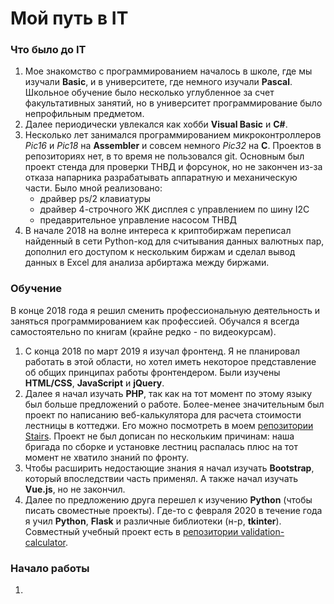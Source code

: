 # Мой путь в IT

### Что было до IT

1. Мое знакомство с программированием началось в школе, где мы изучали **Basic**, и в университете, где немного изучали **Pascal**.
   Школьное обучение было несколько углубленное за счет факультативных занятий, но в университет программирование было
   непрофильным предметом.
2. Далее периодически увлекался как хобби **Visual Basic** и **C#**.
3. Несколько лет занимался программированием микроконтроллеров *Pic16* и *Pic18* на **Assembler** и совсем немного
   *Pic32* на **C**. Проектов в репозиториях нет, в то время не пользовался git. Основным был проект стенда для проверки ТНВД
   и форсунок, но не закончен из-за отказа напарника разрабатывать аппаратную и механическую части. Было мной реализовано:
   - драйвер ps/2 клавиатуры
   - драйвер 4-строчного ЖК дисплея с управлением по шину I2C
   - предаврительное управление насосом ТНВД
4. В начале 2018 на волне интереса к криптобиржам переписал найденный в сети Python-код для считывания данных валютных пар,
   дополнил его доступом к нескольким биржам и сделал вывод данных в Excel для анализа арбиртажа между биржами.

### Обучение

В конце 2018 года я решил сменить профессиональную деятельность и заняться программированием как профессией.
Обучался я всегда самостоятельно по книгам (крайне редко - по видеокурсам).

1. С конца 2018 по март 2019 я изучал фронтенд. Я не планировал работать в этой области, но хотел иметь некоторое
   представление об общих принципах работы фронтендером. Были изучены **HTML/CSS**, **JavaScript** и **jQuery**.
2. Далее я начал изучать **PHP**, так как на тот момент по этому языку был больше предложений о работе. Более-менее
   значительным был проект по написанию веб-калькулятора для расчета стоимости лестницы в коттеджи.
   Его можно посмотреть в моем [репозитории Stairs](https://github.com/TreasureMaster/Stairs).
   Проект не был дописан по нескольким причинам: наша бригада по сборке и установке лестниц распалась плюс на тот момент
   не хватило знаний по фронту.
3. Чтобы расширить недостающие знания я начал изучать **Bootstrap**, который впоследствии часть применял. А также
   начал изучать **Vue.js**, но не закончил.
4. Далее по предложению друга перешел к изучению **Python** (чтобы писать своместные проекты). Где-то с февраля 2020
   в течение года я учил **Python**, **Flask** и различные библиотеки (н-р, **tkinter**).
   Совместный учебный проект есть в [репозитории validation-calculator](https://github.com/ezik117/validation-calculator/tree/alu).

### Начало работы

1. 